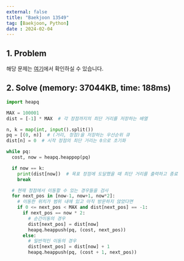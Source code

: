 ```yaml
---
external: false
title: "Baekjoon 13549"
tag: [Baekjoon, Python]
date : 2024-02-04
---
```


## 1. Problem

해당 문제는 [여기](https://www.acmicpc.net/problem/13549)에서 확인하실 수 있습니다.

## 2. Solve (memory: 37044KB, time: 188ms)

```python
import heapq

MAX = 100001
dist = [-1] * MAX  # 각 정점까지의 최단 거리를 저장하는 배열

n, k = map(int, input().split())
pq = [(0, n)]  # (거리, 정점)을 저장하는 우선순위 큐
dist[n] = 0  # 시작 정점의 최단 거리는 0으로 초기화

while pq:
  cost, now = heapq.heappop(pq)

  if now == k:
    print(dist[now])  # 목표 정점에 도달했을 때 최단 거리를 출력하고 종료
    break

  # 현재 정점에서 이동할 수 있는 경우들을 검사
  for next_pos in [now-1, now+1, now*2]:
    # 이동한 위치가 범위 내에 있고 아직 방문하지 않았다면
    if 0 <= next_pos < MAX and dist[next_pos] == -1:
      if next_pos == now * 2:
        # 순간이동의 경우
        dist[next_pos] = dist[now]
        heapq.heappush(pq, (cost, next_pos))
      else:
        # 일반적인 이동의 경우
        dist[next_pos] = dist[now] + 1
        heapq.heappush(pq, (cost + 1, next_pos))
```
